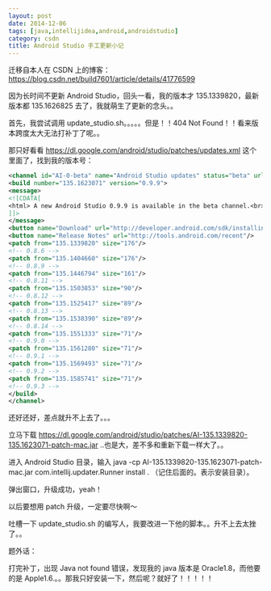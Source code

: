 ```yaml
---
layout: post
date: 2014-12-06
tags: [java,intellijidea,android,androidstudio]
category: csdn
title: Android Studio 手工更新小记
---
```


迁移自本人在 CSDN 上的博客：https://blog.csdn.net/build7601/article/details/41776599

因为长时间不更新 Android Studio，回头一看，我的版本才 135.1339820，最新版本都 135.1626825 去了，我就萌生了更新的念头。。

首先，我尝试调用 update_studio.sh。。。。。但是！！404 Not Found！！看来版本跨度太大无法打补丁了呢。。

那只好看看 https://dl.google.com/android/studio/patches/updates.xml 这个里面了，找到我的版本号：

```xml
<channel id="AI-0-beta" name="Android Studio updates" status="beta" url="http://tools.android.com/recent" feedback="https://code.google.com/p/android/issues/entry?template=Android+Studio+bug" majorVersion="0">
<build number="135.1623071" version="0.9.9">
<message>
<![CDATA[
<html> A new Android Studio 0.9.9 is available in the beta channel.<br> This patch will allow you to update from 0.x to 1.x.<br> After updating, please check for updates again to install 1.0 RC.<p/> </html>
]]>
</message>
<button name="Download" url="http://developer.android.com/sdk/installing/studio.html" download="true"/>
<button name="Release Notes" url="http://tools.android.com/recent"/>
<patch from="135.1339820" size="176"/>
<!-- 0.8.6 -->
<patch from="135.1404660" size="176"/>
<!-- 0.8.9 -->
<patch from="135.1446794" size="161"/>
<!-- 0.8.11 -->
<patch from="135.1503853" size="90"/>
<!-- 0.8.12 -->
<patch from="135.1525417" size="89"/>
<!-- 0.8.13 -->
<patch from="135.1538390" size="89"/>
<!-- 0.8.14 -->
<patch from="135.1551333" size="71"/>
<!-- 0.9.0 -->
<patch from="135.1561280" size="71"/>
<!-- 0.9.1 -->
<patch from="135.1569493" size="71"/>
<!-- 0.9.2 -->
<patch from="135.1585741" size="71"/>
<!-- 0.9.3 -->
</build>
</channel>
```

还好还好，差点就升不上去了。。。

立马下载 https://dl.google.com/android/studio/patches/AI-135.1339820-135.1623071-patch-mac.jar ..也是大，差不多和重新下载一样大了。。

进入 Android Studio 目录，输入 java -cp AI-135.1339820-135.1623071-patch-mac.jar com.intellij.updater.Runner install . （记住后面的。表示安装目录）。

弹出窗口，升级成功，yeah！

以后要想用 patch 升级，一定要尽快啊～

吐槽一下 update_studio.sh 的编写人，我要改进一下他的脚本。。升不上去太挫了。。

题外话：

打完补丁，出现 Java not found 错误，发现我的 java 版本是 Oracle1.8，而他要的是 Apple1.6.。。那我只好安装一下，然后呢？就好了！！！！！